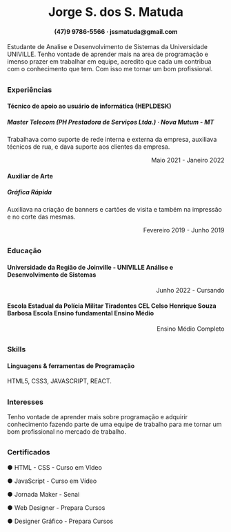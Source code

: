 <h1 align="center">Jorge S. dos S. Matuda</h1>
<h4 align="center">(47)9 9786-5566 · jssmatuda@gmail.com</h4>
<p>Estudante de Analise e Desenvolvimento de Sistemas da Universidade UNIVILLE. Tenho
vontade de aprender mais na area de programação e imenso prazer em trabalhar em
equipe, acredito que cada um contribua com o conhecimento que tem. Com isso me tornar
um bom profissional.</p>
<h2></h2>
<h3>Experiências</h2>
<h4>Técnico de apoio ao usuário de informática (HEPLDESK)</h3>
<h5>Master Telecom (PH Prestadora de Serviços Ltda.) · Nova Mutum - MT</h4>
<p>Trabalhava como suporte de rede interna e externa da empresa, auxiliava técnicos de rua, e
dava suporte aos clientes da empresa.</p>
<p align="right">Maio 2021 - Janeiro 2022</p>
<h4>Auxiliar de Arte</h4>
<h5>Gráfica Rápida</h5>
<p>Auxiliava na criação de banners e cartões de visita e também na impressão e no corte das
mesmas.</p>
<p align="right">Fevereiro 2019 - Junho 2019</p>
<h2></h2>
<h3>Educação</h3>
<h4>Universidade da Região de Joinville - UNIVILLE
Análise e Desenvolvimento de Sistemas</h4>
<p align="right">Junho 2022 - Cursando</p>
<h4>Escola Estadual da Polícia Militar Tiradentes CEL Celso Henrique Souza
Barbosa
Escola Ensino fundamental Ensino Médio</h4>
<p align="right">Ensino Médio Completo</p>
<h2></h2>
<h3>Skills</h3>
<h4>Linguagens & ferramentas de Programação</h4>
<p>HTML5, CSS3, JAVASCRIPT, REACT.</p>
<h2></h2>
<h3>Interesses</h3>
<p>Tenho vontade de aprender mais sobre programação e adquirir conhecimento fazendo parte
de uma equipe de trabalho para me tornar um bom profissional no mercado de trabalho.</p>
<h2></h2>
<h3>Certificados</h3>
<p>● HTML - CSS - Curso em Vídeo</p>
<p>● JavaScript - Curso em Vídeo</p>
<p>● Jornada Maker - Senai</p>
<p>● Web Designer - Prepara Cursos</p>
<p>● Designer Gráfico - Prepara Cursos</p>
